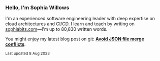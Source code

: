 ### Hello, I'm Sophia Willows

I'm an experienced software engineering leader with deep expertise on cloud architectures and CI/CD. I learn and teach by writing on [sophiabits.com](https://sophiabits.com/blog)—I'm up to 80,830 written words.

You might enjoy my latest blog post on git: **[Avoid JSON file merge conflicts](https://sophiabits.com/blog/avoid-json-file-merge-conflicts)**.

<sub>Last updated 8 Aug 2023</sub>

